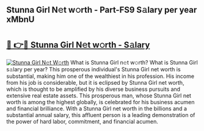 ## Stunna Girl N𝚎t w𝚘rth - Part-FS9 S𝚊lary per year xMbnU

# <h2><a href="http://gc168lh.nevu.top/?p=Stunna+Girl">🔗 👉🔴 Stunna Girl N𝚎t w𝚘rth - S𝚊lary</a></h2>

[![Stunna Girl N𝚎t W𝚘rth](https://i.imgur.com/Oavwk0R.jpeg)](http://gc168lh.nevu.top/?p=Stunna+Girl)
What is Stunna Girl n𝚎t w𝚘rth? What is Stunna Girl s𝚊lary per year?
This prosperous individual's Stunna Girl net worth is substantial, making him one of the wealthiest in his profession. His income from his job is considerable, but it is eclipsed by Stunna Girl net worth, which is thought to be amplified by his diverse business pursuits and extensive real estate assets. This prosperous man, whose Stunna Girl net worth is among the highest globally, is celebrated for his business acumen and financial brilliance. With a Stunna Girl net worth in the billions and a substantial annual salary, this affluent person is a leading demonstration of the power of hard labor, commitment, and financial acumen.
